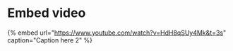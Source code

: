 # Embed video



{% embed url="https://www.youtube.com/watch?v=HdH8qSUy4Mk&t=3s" caption="Caption here 2" %}





